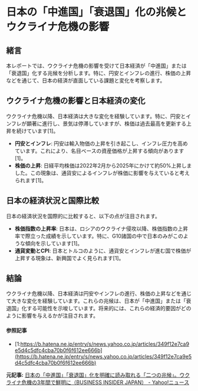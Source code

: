 # 日本の「中進国」「衰退国」化の兆候とウクライナ危機の影響

## 緒言

本レポートでは、ウクライナ危機の影響を受けて日本経済が「中進国」または「衰退国」化する兆候を分析します。特に、円安とインフレの進行、株価の上昇などを通じて、日本の経済が直面している課題と変化を考察します。

## ウクライナ危機の影響と日本経済の変化

ウクライナ危機以降、日本経済は大きな変化を経験しています。特に、円安とインフレが顕著に進行し、景気は停滞していますが、株価は過去最高を更新する上昇を続けています[1]。

- **円安とインフレ**: 円安は輸入物価の上昇を引き起こし、インフレ圧力を高めています。これにより、名目ベースの資産価格が上昇する傾向があります[1]。
- **株価の上昇**: 日経平均株価は2022年2月から2025年にかけて約50%上昇しました。この現象は、通貨安によるインフレが株価に影響を与えていると考えられます[1]。

## 日本の経済状況と国際比較

日本の経済状況を国際的に比較すると、以下の点が注目されます。

- **株価指数の上昇率**: 日本は、ロシアのウクライナ侵攻以降、株価指数の上昇率で際立った成績を示しています。特に、G10諸国の中で日本のみがこのような傾向を示しています[1]。
- **通貨変動とCPI**: 日本とトルコのように、通貨安とインフレが進む国で株価が上昇する現象は、新興国でよく見られます[1]。

## 結論

ウクライナ危機以降、日本経済は円安やインフレの進行、株価の上昇などを通じて大きな変化を経験しています。これらの兆候は、日本が「中進国」または「衰退国」化する可能性を示唆しています。将来的には、これらの経済的要因がどのように影響を与えるかが注目されます。

#### 参照記事
- [1:https://b.hatena.ne.jp/entry/s/news.yahoo.co.jp/articles/349f12e7ca9e5d4c5dfc4cba70b0f6f612ee666b](https://b.hatena.ne.jp/entry/s/news.yahoo.co.jp/articles/349f12e7ca9e5d4c5dfc4cba70b0f6f612ee666b)


**元記事:** [日本の「中進国」「衰退国」化を明確に読み取れる「二つの兆候」。ウクライナ危機の3年間で鮮明に（BUSINESS INSIDER JAPAN） - Yahoo!ニュース](https://news.yahoo.co.jp/articles/349f12e7ca9e5d4c5dfc4cba70b0f6f612ee666b?source=rss)